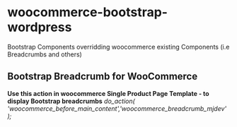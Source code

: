 # woocommerce-bootstrap-wordpress
Bootstrap Components overridding woocommerce existing Components (i.e Breadcrumbs and others)
## Bootstrap Breadcrumb for WooCommerce
**Use this action in woocommerce Single Product Page Template - to display Bootstrap breadcrumbs**
_do_action( 'woocommerce_before_main_content','woocommerce_breadcrumb_mjdev' );_
